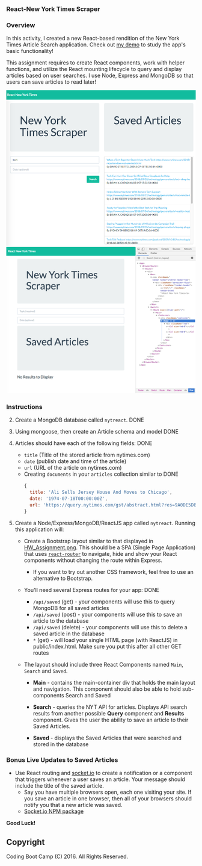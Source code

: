  ### React-New York Times Scraper

 ### Overview
 
In this activity, I created a new React-based rendition of the New York Times Article Search application. Check out [my demo](https://react-newyorktimes-scraper.herokuapp.com/) to study the app's basic functionality! 

This assignment requires to create React components, work with helper functions, and utilize the React mounting lifecycle to query and display articles based on user searches. I use Node, Express and MongoDB so that users can save articles to read later!
 
  ![screenshot2](screenshot2.png)
  ![screenshot3](screenshot3.png)

 ### Instructions
 
 2. Create a MongoDB database called `nytreact`.  DONE
 3. Using mongoose, then create an Article schema and model  DONE
 4. Articles should have each of the following fields:        DONE
    * `title` (Title of the stored article from nytimes.com)
    * `date` (publish date and time of the article)
    * `url` (URL of the article on nytimes.com)
    * Creating `documents` in your `articles` collection similar to   DONE
      ```js
      {
        title: 'Ali Sells Jersey House And Moves to Chicago',
        date: '1974-07-18T00:00:00Z',
        url: 'https://query.nytimes.com/gst/abstract.html?res=9A0DE5D8173FEF34BC4052DFB166838F669EDE'
      }
      ```
 
 5. Create a Node/Express/MongoDB/ReactJS app called `nytreact`. Running this application will:
 
    * Create a Bootstrap layout similar to that displayed in [HW_Assignment.png](HW_Assignment.png). This should be a SPA (Single Page Application) that uses [`react-router`](https://github.com/reactjs/react-router) to navigate, hide and show your React components without changing the route within Express.
 
      * If you want to try out another CSS framework, feel free to use an alternative to Bootstrap.
    * You'll need several Express routes for your app: DONE
      * `/api/saved` (get) - your components will use this to query MongoDB for all saved articles
      * `/api/saved` (post) - your components will use this to save an article to the database
      * `/api/saved` (delete) - your components will use this to delete a saved article in the database
      * `*` (get) - will load your single HTML page (with ReactJS) in public/index.html. Make sure you put this after all other GET routes
 
    * The layout should include three React Components named `Main`, `Search` and `Saved`.
 
      * **Main** - contains the main-container div that holds the main layout and navigation. This component should also be able to hold sub-components Search and Saved
 
      * **Search** - queries the NYT API for articles. Displays API search results from another possible **Query** component and **Results** component. Gives the user the ability to save an article to their Saved Articles.
 
      * **Saved** - displays the Saved Articles that were searched and stored in the database
 
 ### Bonus Live Updates to Saved Articles
 
 * Use React routing and [socket.io](https://socket.io) to create a notification or a component that triggers whenever a user saves an article. Your message should include the title of the saved article.
   * Say you have multiple browsers open, each one visiting your site. If you save an article in one browser, then all of your browsers should notify you that a new article was saved.
   * [Socket.io NPM package](https://www.npmjs.com/package/socket.io)

 **Good Luck!**
 
 ## Copyright
 
	
 Coding Boot Camp (C) 2016. All Rights Reserved.
